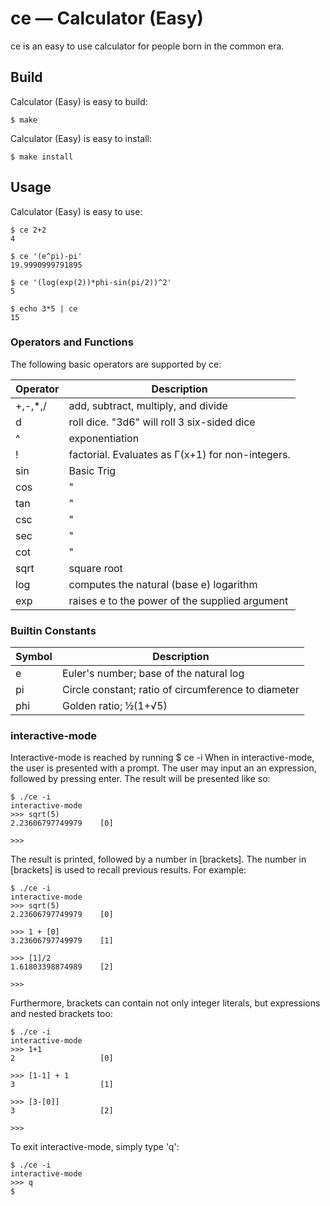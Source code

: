 # ce — Calculator (Easy)
ce is an easy to use calculator for people born in the common era.

## Build
Calculator (Easy) is easy to build:
    
    $ make

Calculator (Easy) is easy to install:
    
    $ make install

## Usage
Calculator (Easy) is easy to use:
    
    $ ce 2+2
    4

    $ ce '(e^pi)-pi'
    19.9990999791895

    $ ce '(log(exp(2))*phi-sin(pi/2))^2'
    5

    $ echo 3*5 | ce
    15

### Operators and Functions
The following basic operators are supported by ce:

Operator | Description
-------- | -----------
+,-,\*,/ | add, subtract, multiply, and divide
d        | roll dice. "3d6" will roll 3 six-sided dice
^        | exponentiation
!        | factorial. Evaluates as Γ(x+1) for non-integers.
sin      | Basic Trig
cos      | "
tan      | "
csc      | "
sec      | "
cot      | "
sqrt     | square root
log      | computes the natural (base e) logarithm
exp      | raises e to the power of the supplied argument


### Builtin Constants

Symbol | Description
------ | -----------
e      | Euler's number; base of the natural log
pi     | Circle constant; ratio of circumference to diameter
phi    | Golden ratio; ½(1+√5)

### interactive-mode
Interactive-mode is reached by running
    $ ce -i
When in interactive-mode, the user is presented with a prompt. The user may input an an expression,
followed by pressing enter. The result will be presented like so:

    $ ./ce -i
    interactive-mode
    >>> sqrt(5)
    2.23606797749979    [0]
    
    >>>

The result is printed, followed by a number in [brackets]. The number in [brackets] is used to
recall previous results. For example:

    $ ./ce -i
    interactive-mode
    >>> sqrt(5)
    2.23606797749979    [0]
    
    >>> 1 + [0]
    3.23606797749979    [1]
    
    >>> [1]/2
    1.61803398874989    [2]
    
    >>>

Furthermore, brackets can contain not only integer literals, but expressions and nested brackets
too:

    $ ./ce -i
    interactive-mode
    >>> 1+1
    2                   [0]

    >>> [1-1] + 1
    3                   [1]

    >>> [3-[0]]
    3                   [2]

    >>>

To exit interactive-mode, simply type 'q':
    
    $ ./ce -i
    interactive-mode
    >>> q
    $

